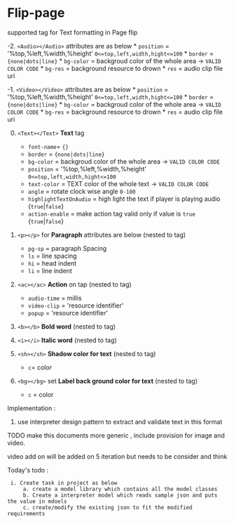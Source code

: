 # Flip-page
supported tag for Text formatting in Page flip

-2. `<Audio></Audio>` attributes are as below
          * `position` = '%top,%left,%width,%height' `0<=top,left,width,hight<=100`
          * `border` = `{none|dots|line}`
          * `bg-color` = backgroud color of the whole area -> `VALID COLOR CODE`
          * `bg-res` = background resource to drown
          * `res` = audio clip file uri

-1. `<Video></Video>` attributes are as below
      * `position` = '%top,%left,%width,%height' `0<=top,left,width,hight<=100`
      * `border` = `{none|dots|line}`
      * `bg-color` = backgroud color of the whole area -> `VALID COLOR CODE`
      * `bg-res` = background resource to drown
      * `res` = audio clip file uri

0. `<Text></Text>` **Text** tag
      * `font-name`= `{}`
      * `border` = `{none|dots|line}`
      * `bg-color` = backgroud color of the whole area -> `VALID COLOR CODE`
      * `position` = '%top,%left,%width,%height' `0<=top,left,width,hight<=100`
      * `text-color` = TEXT color of the whole text -> `VALID COLOR CODE`
      * `angle` = rotate clock wise angle `0-180`
      * `highlightTextOnAudio` =  high light the text if player is playing audio {`true`|`false`}
      * `action-enable` = make action tag valid only if value is `true` {`true`|`false`}

1. `<p></p>` for **Paragraph**  attributes are below (nested to <Text> tag)
    * `pg-sp` = paragraph Spacing
    * `ls` = line spacing
    * `hi` = head indent
    * `li` = line indent

2. `<ac></ac>` **Action** on tap (nested to <Text> tag)
     * `audio-time` = millis
     * `video-clip` = 'resource identifier'
     * `popup` = 'resource identifier'

3. `<b></b>` **Bold word** (nested to <Text> tag)

4. `<i></i>` **Italic word** (nested to <Text> tag)

5.  `<sh></sh>` **Shadow color for text** (nested to <Text> tag)
    * `c`= color

6. `<bg></bg>` set **Label back ground color for text** (nested to <Text> tag)
    * `c` = color



Implementation :

  1. use interpreter design pattern to extract and validate text in this format
  
  TODO make this documents more generic , include provision for image and video. 
  
  video add on will be added on 5 iteration but needs to be consider and think
  
  Today's todo : 
  
     i. Create task in project as below 
         a. create a model library which contains all the model classes
         b. Create a interpreter model which reads sample json and puts the value in mdoels
         c. create/modify the existing json to fit the modified requirements
  
  
  
